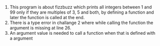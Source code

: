 1. This program is about fizzbuzz which prints all integers between 1 and 99 only if they are multiples of 3, 5 and both, by defining a function and later the function is called at the end. 
2. There is a type error in challange 2 where while calling the function the argument is missing at line 26. 
3. An argument value is needed to call a function when that is defined with a argument
